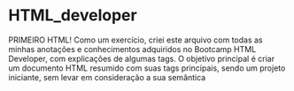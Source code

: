 # HTML_developer

PRIMEIRO HTML! 
Como um exercício, criei este arquivo com todas as minhas anotações e conhecimentos adquiridos no Bootcamp HTML Developer, com explicações de algumas tags. O objetivo principal é criar um documento HTML resumido com suas tags principais, sendo um projeto iniciante, sem levar em consideração a sua semântica


